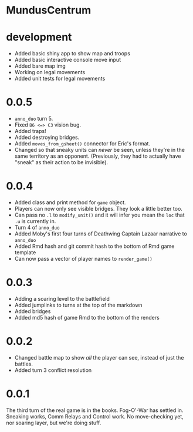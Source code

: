 # MundusCentrum

# development

* Added basic shiny app to show map and troops
* Added basic interactive console move input
* Added bare map img
* Working on legal movements
* Added unit tests for legal movements

# 0.0.5

* `anno_duo` turn 5.
* Fixed `B6 <=> C3` vision bug.
* Added traps!
* Added destroying bridges.
* Added `moves_from_gsheet()` connector for Eric's format.
* Changed so that sneaky units can _never_ be seen, unless they're in the same territory as an opponent. (Previously, they had to actually have "sneak" as their action to be invisible).

# 0.0.4

* Added class and print method for `game` object.
* Players can now only see visible bridges. They look a little better too.
* Can pass no `.l` to `modify_unit()` and it will infer you mean the `loc` that `.u` is currently in.
* Turn 4 of `anno_duo`
* Added Moby's first four turns of Deathwing Captain Lazaar narrative to `anno_duo`
* Added Rmd hash and git commit hash to the bottom of Rmd game template
* Can now pass a vector of player names to `render_game()`

# 0.0.3

* Adding a soaring level to the battlefield
* Added jumplinks to turns at the top of the markdown
* Added bridges
* Added md5 hash of game Rmd to the bottom of the renders

# 0.0.2

* Changed battle map to show _all_ the player can see, instead of just the battles.
* Added turn 3 conflict resolution

# 0.0.1

The third turn of the real game is in the books. Fog-O'-War has settled in. Sneaking works, Comm Relays and Control work. No move-checking yet, nor soaring layer, but we're doing stuff.

